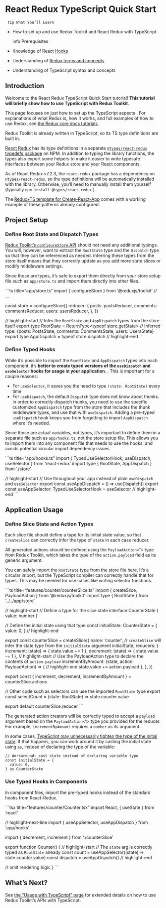 React Redux TypeScript Quick Start
==================================

     tip What You’ll Learn

-   How to set up and use Redux Toolkit and React Redux with TypeScript

    info Prerequisites

-   Knowledge of React [Hooks](https://reactjs.org/docs/hooks-intro.html)
-   Understanding of [Redux terms and concepts](https://redux.js.org/tutorials/fundamentals/part-2-concepts-data-flow)
-   Understanding of TypeScript syntax and concepts

Introduction
------------

Welcome to the React Redux TypeScript Quick Start tutorial! **This tutorial will briefly show how to use TypeScript with Redux Toolkit**.

This page focuses on just how to set up the TypeScript aspects . For explanations of what Redux is, how it works, and full examples of how to use Redux, see [the Redux core docs tutorials](https://redux.js.org/tutorials/index).

Redux Toolkit is already written in TypeScript, so its TS type definitions are built in.

[React Redux](https://react-redux.js.org) has its type definitions in a separate [`@types/react-redux` typedefs package](https://npm.im/@types/react-redux) on NPM. In addition to typing the library functions, the types also export some helpers to make it easier to write typesafe interfaces between your Redux store and your React components.

As of React Redux v7.2.3, the `react-redux` package has a dependency on `@types/react-redux`, so the type definitions will be automatically installed with the library. Otherwise, you’ll need to manually install them yourself (typically `npm install @types/react-redux` ).

The [Redux+TS template for Create-React-App](https://github.com/reduxjs/cra-template-redux-typescript) comes with a working example of these patterns already configured.

Project Setup
-------------

### Define Root State and Dispatch Types

[Redux Toolkit’s `configureStore` API](https://redux-toolkit.js.org/api/configureStore) should not need any additional typings. You will, however, want to extract the `RootState` type and the `Dispatch` type so that they can be referenced as needed. Inferring these types from the store itself means that they correctly update as you add more state slices or modify middleware settings.

Since those are types, it’s safe to export them directly from your store setup file such as `app/store.ts` and import them directly into other files.

\`\`\`ts title=“app/store.ts” import { configureStore } from ‘<span class="citation" data-cites="reduxjs/toolkit"><span class="citation" data-cites="reduxjs/toolkit">@reduxjs/toolkit</span></span>’ // …

const store = configureStore({ reducer: { posts: postsReducer, comments: commentsReducer, users: usersReducer, }, })

// highlight-start // Infer the `RootState` and `AppDispatch` types from the store itself export type RootState = ReturnType&lt;typeof store.getState&gt; // Inferred type: {posts: PostsState, comments: CommentsState, users: UsersState} export type AppDispatch = typeof store.dispatch // highlight-end \`\`\`

### Define Typed Hooks

While it’s possible to import the `RootState` and `AppDispatch` types into each component, it’s **better to create typed versions of the `useDispatch` and `useSelector` hooks for usage in your application**. . This is important for a couple reasons:

-   For `useSelector`, it saves you the need to type `(state: RootState)` every time
-   For `useDispatch`, the default `Dispatch` type does not know about thunks. In order to correctly dispatch thunks, you need to use the specific customized `AppDispatch` type from the store that includes the thunk middleware types, and use that with `useDispatch`. Adding a pre-typed `useDispatch` hook keeps you from forgetting to import `AppDispatch` where it’s needed.

Since these are actual variables, not types, it’s important to define them in a separate file such as `app/hooks.ts`, not the store setup file. This allows you to import them into any component file that needs to use the hooks, and avoids potential circular import dependency issues.

\`\`\`ts title=“app/hooks.ts” import { TypedUseSelectorHook, useDispatch, useSelector } from ‘react-redux’ import type { RootState, AppDispatch } from ‘./store’

// highlight-start // Use throughout your app instead of plain `useDispatch` and `useSelector` export const useAppDispatch = () =&gt; useDispatch() export const useAppSelector: TypedUseSelectorHook = useSelector // highlight-end \`\`\`

Application Usage
-----------------

### Define Slice State and Action Types

Each slice file should define a type for its initial state value, so that `createSlice` can correctly infer the type of `state` in each case reducer.

All generated actions should be defined using the `PayloadAction<T>` type from Redux Toolkit, which takes the type of the `action.payload` field as its generic argument.

You can safely import the `RootState` type from the store file here. It’s a circular import, but the TypeScript compiler can correctly handle that for types. This may be needed for use cases like writing selector functions.

\`\`\`ts title=“features/counter/counterSlice.ts” import { createSlice, PayloadAction } from ‘<span class="citation" data-cites="reduxjs/toolkit"><span class="citation" data-cites="reduxjs/toolkit">@reduxjs/toolkit</span></span>’ import type { RootState } from ‘../../app/store’

// highlight-start // Define a type for the slice state interface CounterState { value: number }

// Define the initial state using that type const initialState: CounterState = { value: 0, } // highlight-end

export const counterSlice = createSlice({ name: ‘counter’, // `createSlice` will infer the state type from the `initialState` argument initialState, reducers: { increment: (state) =&gt; { state.value += 1 }, decrement: (state) =&gt; { state.value -= 1 }, // highlight-start // Use the PayloadAction type to declare the contents of `action.payload` incrementByAmount: (state, action: PayloadAction) =&gt; { // highlight-end state.value += action.payload }, }, })

export const { increment, decrement, incrementByAmount } = counterSlice.actions

// Other code such as selectors can use the imported `RootState` type export const selectCount = (state: RootState) =&gt; state.counter.value

export default counterSlice.reducer \`\`\`

The generated action creators will be correctly typed to accept a `payload` argument based on the `PayloadAction<T>` type you provided for the reducer. For example, `incrementByAmount` requires a `number` as its argument.

In some cases, [TypeScript may unnecessarily tighten the type of the initial state](https://github.com/reduxjs/redux-toolkit/pull/827). If that happens, you can work around it by casting the initial state using `as`, instead of declaring the type of the variable:

    // Workaround: cast state instead of declaring variable type
    const initialState = {
      value: 0,
    } as CounterState

### Use Typed Hooks in Components

In component files, import the pre-typed hooks instead of the standard hooks from React-Redux.

\`\`\`tsx title=“features/counter/Counter.tsx” import React, { useState } from ‘react’

// highlight-next-line import { useAppSelector, useAppDispatch } from ‘app/hooks’

import { decrement, increment } from ‘./counterSlice’

export function Counter() { // highlight-start // The `state` arg is correctly typed as `RootState` already const count = useAppSelector((state) =&gt; state.counter.value) const dispatch = useAppDispatch() // highlight-end

// omit rendering logic } \`\`\`

What’s Next?
------------

See [the “Usage with TypeScript” page](../using-react-redux/usage-with-typescript.md) for extended details on how to use Redux Toolkit’s APIs with TypeScript.
